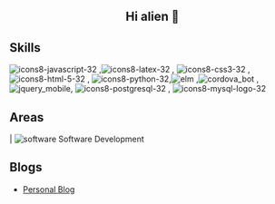 <h2 align="center">Hi alien 👋</h2>

  <h2 align="left">Skills</h2>

![icons8-javascript-32](https://user-images.githubusercontent.com/5777945/184452754-04b81850-7e4f-4b14-bcc5-3681a91d3d94.png) ,![icons8-latex-32](https://user-images.githubusercontent.com/5777945/184452767-050cf331-1424-402b-82eb-6ccbd4f8c5b7.png)  , ![icons8-css3-32](https://user-images.githubusercontent.com/5777945/184452676-6f45ff4c-d155-48f6-a5bf-147645497fb8.png)  , ![icons8-html-5-32](https://user-images.githubusercontent.com/5777945/184452677-0d4a0a7e-cf27-49d0-9f14-b48645fac28e.png) , ![icons8-python-32](https://user-images.githubusercontent.com/5777945/184452679-fe3f7349-3859-43bb-9e18-51dcfb24ed83.png),![elm](https://user-images.githubusercontent.com/5777945/184453118-bb8e9d74-7c43-41e2-8f40-b64deacd161e.png)
,![cordova_bot](https://user-images.githubusercontent.com/5777945/184454004-6037982a-48fb-43c9-9019-cecc4cf8c5bf.png)
,
![jquery_mobile](https://user-images.githubusercontent.com/5777945/184454130-ce66dd30-9520-450b-a897-082efbbee16e.png), ![icons8-postgresql-32](https://user-images.githubusercontent.com/5777945/184453226-58361af7-9877-4f95-99fb-4b633c52c508.png) , ![icons8-mysql-logo-32](https://user-images.githubusercontent.com/5777945/184453227-4f40fdf2-4935-4cbd-ac1e-7227a4a0778f.png)



<h2 align="left">Areas</h2>

| ![software](https://user-images.githubusercontent.com/5777945/184452235-4c98770e-c822-45d1-bdaa-8032f91213f9.png) Software Development 



<h2 align="left">Blogs</h2>

- [Personal Blog](https://oguzhankaraman.com.tr)




